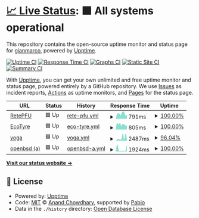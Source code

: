 # [📈 Live Status](https://demo.upptime.js.org): <!--live status--> **🟩 All systems operational**

This repository contains the open-source uptime monitor and status page for [gianmarco](https://demo.upptime.js.org), powered by [Upptime](https://github.com/upptime/upptime).

[![Uptime CI](https://github.com/armellin/upptime/workflows/Uptime%20CI/badge.svg)](https://github.com/armellin/upptime/actions?query=workflow%3A%22Uptime+CI%22)
[![Response Time CI](https://github.com/armellin/upptime/workflows/Response%20Time%20CI/badge.svg)](https://github.com/armellin/upptime/actions?query=workflow%3A%22Response+Time+CI%22)
[![Graphs CI](https://github.com/armellin/upptime/workflows/Graphs%20CI/badge.svg)](https://github.com/armellin/upptime/actions?query=workflow%3A%22Graphs+CI%22)
[![Static Site CI](https://github.com/armellin/upptime/workflows/Static%20Site%20CI/badge.svg)](https://github.com/armellin/upptime/actions?query=workflow%3A%22Static+Site+CI%22)
[![Summary CI](https://github.com/armellin/upptime/workflows/Summary%20CI/badge.svg)](https://github.com/armellin/upptime/actions?query=workflow%3A%22Summary+CI%22)

With [Upptime](https://upptime.js.org), you can get your own unlimited and free uptime monitor and status page, powered entirely by a GitHub repository. We use [Issues](https://github.com/armellin/upptime/issues) as incident reports, [Actions](https://github.com/armellin/upptime/actions) as uptime monitors, and [Pages](https://demo.upptime.js.org) for the status page.

<!--start: status pages-->
<!-- This summary is generated by Upptime (https://github.com/upptime/upptime) -->
<!-- Do not edit this manually, your changes will be overwritten -->
<!-- prettier-ignore -->
| URL | Status | History | Response Time | Uptime |
| --- | ------ | ------- | ------------- | ------ |
| <img alt="" src="https://icons.duckduckgo.com/ip3/www.retepfu.it.ico" height="13"> [RetePFU](http://www.retepfu.it) | 🟩 Up | [rete-pfu.yml](https://github.com/armellin/upptime/commits/HEAD/history/rete-pfu.yml) | <details><summary><img alt="Response time graph" src="./graphs/rete-pfu/response-time-week.png" height="20"> 791ms</summary><br><a href="https://armellin.github.io/upptime/history/rete-pfu"><img alt="Response time 738" src="https://img.shields.io/endpoint?url=https%3A%2F%2Fraw.githubusercontent.com%2Farmellin%2Fupptime%2FHEAD%2Fapi%2Frete-pfu%2Fresponse-time.json"></a><br><a href="https://armellin.github.io/upptime/history/rete-pfu"><img alt="24-hour response time 619" src="https://img.shields.io/endpoint?url=https%3A%2F%2Fraw.githubusercontent.com%2Farmellin%2Fupptime%2FHEAD%2Fapi%2Frete-pfu%2Fresponse-time-day.json"></a><br><a href="https://armellin.github.io/upptime/history/rete-pfu"><img alt="7-day response time 791" src="https://img.shields.io/endpoint?url=https%3A%2F%2Fraw.githubusercontent.com%2Farmellin%2Fupptime%2FHEAD%2Fapi%2Frete-pfu%2Fresponse-time-week.json"></a><br><a href="https://armellin.github.io/upptime/history/rete-pfu"><img alt="30-day response time 738" src="https://img.shields.io/endpoint?url=https%3A%2F%2Fraw.githubusercontent.com%2Farmellin%2Fupptime%2FHEAD%2Fapi%2Frete-pfu%2Fresponse-time-month.json"></a><br><a href="https://armellin.github.io/upptime/history/rete-pfu"><img alt="1-year response time 738" src="https://img.shields.io/endpoint?url=https%3A%2F%2Fraw.githubusercontent.com%2Farmellin%2Fupptime%2FHEAD%2Fapi%2Frete-pfu%2Fresponse-time-year.json"></a></details> | <details><summary><a href="https://armellin.github.io/upptime/history/rete-pfu">100.00%</a></summary><a href="https://armellin.github.io/upptime/history/rete-pfu"><img alt="All-time uptime 98.68%" src="https://img.shields.io/endpoint?url=https%3A%2F%2Fraw.githubusercontent.com%2Farmellin%2Fupptime%2FHEAD%2Fapi%2Frete-pfu%2Fuptime.json"></a><br><a href="https://armellin.github.io/upptime/history/rete-pfu"><img alt="24-hour uptime 100.00%" src="https://img.shields.io/endpoint?url=https%3A%2F%2Fraw.githubusercontent.com%2Farmellin%2Fupptime%2FHEAD%2Fapi%2Frete-pfu%2Fuptime-day.json"></a><br><a href="https://armellin.github.io/upptime/history/rete-pfu"><img alt="7-day uptime 100.00%" src="https://img.shields.io/endpoint?url=https%3A%2F%2Fraw.githubusercontent.com%2Farmellin%2Fupptime%2FHEAD%2Fapi%2Frete-pfu%2Fuptime-week.json"></a><br><a href="https://armellin.github.io/upptime/history/rete-pfu"><img alt="30-day uptime 98.68%" src="https://img.shields.io/endpoint?url=https%3A%2F%2Fraw.githubusercontent.com%2Farmellin%2Fupptime%2FHEAD%2Fapi%2Frete-pfu%2Fuptime-month.json"></a><br><a href="https://armellin.github.io/upptime/history/rete-pfu"><img alt="1-year uptime 98.68%" src="https://img.shields.io/endpoint?url=https%3A%2F%2Fraw.githubusercontent.com%2Farmellin%2Fupptime%2FHEAD%2Fapi%2Frete-pfu%2Fuptime-year.json"></a></details>
| <img alt="" src="https://icons.duckduckgo.com/ip3/ritiri.ecotyre.it.ico" height="13"> [EcoTyre](http://ritiri.ecotyre.it) | 🟩 Up | [eco-tyre.yml](https://github.com/armellin/upptime/commits/HEAD/history/eco-tyre.yml) | <details><summary><img alt="Response time graph" src="./graphs/eco-tyre/response-time-week.png" height="20"> 805ms</summary><br><a href="https://armellin.github.io/upptime/history/eco-tyre"><img alt="Response time 944" src="https://img.shields.io/endpoint?url=https%3A%2F%2Fraw.githubusercontent.com%2Farmellin%2Fupptime%2FHEAD%2Fapi%2Feco-tyre%2Fresponse-time.json"></a><br><a href="https://armellin.github.io/upptime/history/eco-tyre"><img alt="24-hour response time 635" src="https://img.shields.io/endpoint?url=https%3A%2F%2Fraw.githubusercontent.com%2Farmellin%2Fupptime%2FHEAD%2Fapi%2Feco-tyre%2Fresponse-time-day.json"></a><br><a href="https://armellin.github.io/upptime/history/eco-tyre"><img alt="7-day response time 805" src="https://img.shields.io/endpoint?url=https%3A%2F%2Fraw.githubusercontent.com%2Farmellin%2Fupptime%2FHEAD%2Fapi%2Feco-tyre%2Fresponse-time-week.json"></a><br><a href="https://armellin.github.io/upptime/history/eco-tyre"><img alt="30-day response time 944" src="https://img.shields.io/endpoint?url=https%3A%2F%2Fraw.githubusercontent.com%2Farmellin%2Fupptime%2FHEAD%2Fapi%2Feco-tyre%2Fresponse-time-month.json"></a><br><a href="https://armellin.github.io/upptime/history/eco-tyre"><img alt="1-year response time 944" src="https://img.shields.io/endpoint?url=https%3A%2F%2Fraw.githubusercontent.com%2Farmellin%2Fupptime%2FHEAD%2Fapi%2Feco-tyre%2Fresponse-time-year.json"></a></details> | <details><summary><a href="https://armellin.github.io/upptime/history/eco-tyre">100.00%</a></summary><a href="https://armellin.github.io/upptime/history/eco-tyre"><img alt="All-time uptime 95.00%" src="https://img.shields.io/endpoint?url=https%3A%2F%2Fraw.githubusercontent.com%2Farmellin%2Fupptime%2FHEAD%2Fapi%2Feco-tyre%2Fuptime.json"></a><br><a href="https://armellin.github.io/upptime/history/eco-tyre"><img alt="24-hour uptime 100.00%" src="https://img.shields.io/endpoint?url=https%3A%2F%2Fraw.githubusercontent.com%2Farmellin%2Fupptime%2FHEAD%2Fapi%2Feco-tyre%2Fuptime-day.json"></a><br><a href="https://armellin.github.io/upptime/history/eco-tyre"><img alt="7-day uptime 100.00%" src="https://img.shields.io/endpoint?url=https%3A%2F%2Fraw.githubusercontent.com%2Farmellin%2Fupptime%2FHEAD%2Fapi%2Feco-tyre%2Fuptime-week.json"></a><br><a href="https://armellin.github.io/upptime/history/eco-tyre"><img alt="30-day uptime 95.00%" src="https://img.shields.io/endpoint?url=https%3A%2F%2Fraw.githubusercontent.com%2Farmellin%2Fupptime%2FHEAD%2Fapi%2Feco-tyre%2Fuptime-month.json"></a><br><a href="https://armellin.github.io/upptime/history/eco-tyre"><img alt="1-year uptime 95.00%" src="https://img.shields.io/endpoint?url=https%3A%2F%2Fraw.githubusercontent.com%2Farmellin%2Fupptime%2FHEAD%2Fapi%2Feco-tyre%2Fuptime-year.json"></a></details>
| <img alt="" src="https://icons.duckduckgo.com/ip3/yoga.armellin.com.ico" height="13"> [yoga](https://yoga.armellin.com) | 🟩 Up | [yoga.yml](https://github.com/armellin/upptime/commits/HEAD/history/yoga.yml) | <details><summary><img alt="Response time graph" src="./graphs/yoga/response-time-week.png" height="20"> 2487ms</summary><br><a href="https://armellin.github.io/upptime/history/yoga"><img alt="Response time 2627" src="https://img.shields.io/endpoint?url=https%3A%2F%2Fraw.githubusercontent.com%2Farmellin%2Fupptime%2FHEAD%2Fapi%2Fyoga%2Fresponse-time.json"></a><br><a href="https://armellin.github.io/upptime/history/yoga"><img alt="24-hour response time 969" src="https://img.shields.io/endpoint?url=https%3A%2F%2Fraw.githubusercontent.com%2Farmellin%2Fupptime%2FHEAD%2Fapi%2Fyoga%2Fresponse-time-day.json"></a><br><a href="https://armellin.github.io/upptime/history/yoga"><img alt="7-day response time 2487" src="https://img.shields.io/endpoint?url=https%3A%2F%2Fraw.githubusercontent.com%2Farmellin%2Fupptime%2FHEAD%2Fapi%2Fyoga%2Fresponse-time-week.json"></a><br><a href="https://armellin.github.io/upptime/history/yoga"><img alt="30-day response time 2627" src="https://img.shields.io/endpoint?url=https%3A%2F%2Fraw.githubusercontent.com%2Farmellin%2Fupptime%2FHEAD%2Fapi%2Fyoga%2Fresponse-time-month.json"></a><br><a href="https://armellin.github.io/upptime/history/yoga"><img alt="1-year response time 2627" src="https://img.shields.io/endpoint?url=https%3A%2F%2Fraw.githubusercontent.com%2Farmellin%2Fupptime%2FHEAD%2Fapi%2Fyoga%2Fresponse-time-year.json"></a></details> | <details><summary><a href="https://armellin.github.io/upptime/history/yoga">96.04%</a></summary><a href="https://armellin.github.io/upptime/history/yoga"><img alt="All-time uptime 86.65%" src="https://img.shields.io/endpoint?url=https%3A%2F%2Fraw.githubusercontent.com%2Farmellin%2Fupptime%2FHEAD%2Fapi%2Fyoga%2Fuptime.json"></a><br><a href="https://armellin.github.io/upptime/history/yoga"><img alt="24-hour uptime 100.00%" src="https://img.shields.io/endpoint?url=https%3A%2F%2Fraw.githubusercontent.com%2Farmellin%2Fupptime%2FHEAD%2Fapi%2Fyoga%2Fuptime-day.json"></a><br><a href="https://armellin.github.io/upptime/history/yoga"><img alt="7-day uptime 96.04%" src="https://img.shields.io/endpoint?url=https%3A%2F%2Fraw.githubusercontent.com%2Farmellin%2Fupptime%2FHEAD%2Fapi%2Fyoga%2Fuptime-week.json"></a><br><a href="https://armellin.github.io/upptime/history/yoga"><img alt="30-day uptime 86.65%" src="https://img.shields.io/endpoint?url=https%3A%2F%2Fraw.githubusercontent.com%2Farmellin%2Fupptime%2FHEAD%2Fapi%2Fyoga%2Fuptime-month.json"></a><br><a href="https://armellin.github.io/upptime/history/yoga"><img alt="1-year uptime 86.65%" src="https://img.shields.io/endpoint?url=https%3A%2F%2Fraw.githubusercontent.com%2Farmellin%2Fupptime%2FHEAD%2Fapi%2Fyoga%2Fuptime-year.json"></a></details>
| <img alt="" src="https://icons.duckduckgo.com/ip3/www.armellin.com.ico" height="13"> [openbsd (a)](http://www.armellin.com) | 🟩 Up | [openbsd-a.yml](https://github.com/armellin/upptime/commits/HEAD/history/openbsd-a.yml) | <details><summary><img alt="Response time graph" src="./graphs/openbsd-a/response-time-week.png" height="20"> 1924ms</summary><br><a href="https://armellin.github.io/upptime/history/openbsd-a"><img alt="Response time 3279" src="https://img.shields.io/endpoint?url=https%3A%2F%2Fraw.githubusercontent.com%2Farmellin%2Fupptime%2FHEAD%2Fapi%2Fopenbsd-a%2Fresponse-time.json"></a><br><a href="https://armellin.github.io/upptime/history/openbsd-a"><img alt="24-hour response time 5502" src="https://img.shields.io/endpoint?url=https%3A%2F%2Fraw.githubusercontent.com%2Farmellin%2Fupptime%2FHEAD%2Fapi%2Fopenbsd-a%2Fresponse-time-day.json"></a><br><a href="https://armellin.github.io/upptime/history/openbsd-a"><img alt="7-day response time 1924" src="https://img.shields.io/endpoint?url=https%3A%2F%2Fraw.githubusercontent.com%2Farmellin%2Fupptime%2FHEAD%2Fapi%2Fopenbsd-a%2Fresponse-time-week.json"></a><br><a href="https://armellin.github.io/upptime/history/openbsd-a"><img alt="30-day response time 3279" src="https://img.shields.io/endpoint?url=https%3A%2F%2Fraw.githubusercontent.com%2Farmellin%2Fupptime%2FHEAD%2Fapi%2Fopenbsd-a%2Fresponse-time-month.json"></a><br><a href="https://armellin.github.io/upptime/history/openbsd-a"><img alt="1-year response time 3279" src="https://img.shields.io/endpoint?url=https%3A%2F%2Fraw.githubusercontent.com%2Farmellin%2Fupptime%2FHEAD%2Fapi%2Fopenbsd-a%2Fresponse-time-year.json"></a></details> | <details><summary><a href="https://armellin.github.io/upptime/history/openbsd-a">100.00%</a></summary><a href="https://armellin.github.io/upptime/history/openbsd-a"><img alt="All-time uptime 100.00%" src="https://img.shields.io/endpoint?url=https%3A%2F%2Fraw.githubusercontent.com%2Farmellin%2Fupptime%2FHEAD%2Fapi%2Fopenbsd-a%2Fuptime.json"></a><br><a href="https://armellin.github.io/upptime/history/openbsd-a"><img alt="24-hour uptime 100.00%" src="https://img.shields.io/endpoint?url=https%3A%2F%2Fraw.githubusercontent.com%2Farmellin%2Fupptime%2FHEAD%2Fapi%2Fopenbsd-a%2Fuptime-day.json"></a><br><a href="https://armellin.github.io/upptime/history/openbsd-a"><img alt="7-day uptime 100.00%" src="https://img.shields.io/endpoint?url=https%3A%2F%2Fraw.githubusercontent.com%2Farmellin%2Fupptime%2FHEAD%2Fapi%2Fopenbsd-a%2Fuptime-week.json"></a><br><a href="https://armellin.github.io/upptime/history/openbsd-a"><img alt="30-day uptime 100.00%" src="https://img.shields.io/endpoint?url=https%3A%2F%2Fraw.githubusercontent.com%2Farmellin%2Fupptime%2FHEAD%2Fapi%2Fopenbsd-a%2Fuptime-month.json"></a><br><a href="https://armellin.github.io/upptime/history/openbsd-a"><img alt="1-year uptime 100.00%" src="https://img.shields.io/endpoint?url=https%3A%2F%2Fraw.githubusercontent.com%2Farmellin%2Fupptime%2FHEAD%2Fapi%2Fopenbsd-a%2Fuptime-year.json"></a></details>

<!--end: status pages-->

[**Visit our status website →**](https://demo.upptime.js.org)

## 📄 License

- Powered by: [Upptime](https://github.com/upptime/upptime)
- Code: [MIT](./LICENSE) © [Anand Chowdhary](https://anandchowdhary.com), supported by [Pabio](https://pabio.com)
- Data in the `./history` directory: [Open Database License](https://opendatacommons.org/licenses/odbl/1-0/)
